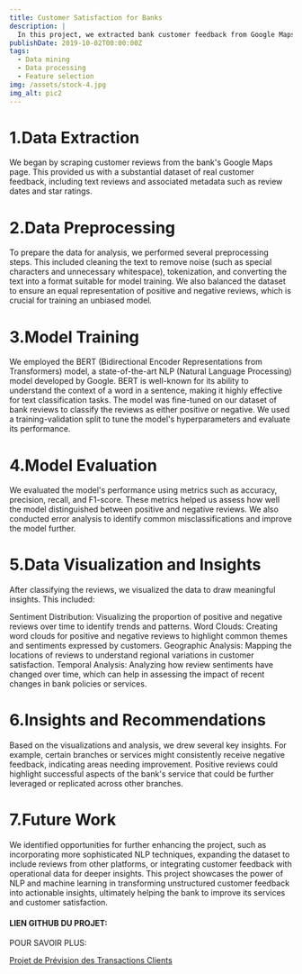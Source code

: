```yaml
---
title: Customer Satisfaction for Banks
description: |
  In this project, we extracted bank customer feedback from Google Maps and trained a BERT classification model to detect positive reviews from negative reviews. Then we visualized all this data to draw insights.
publishDate: 2019-10-02T00:00:00Z
tags:
  - Data mining
  - Data processing
  - Feature selection
img: /assets/stock-4.jpg
img_alt: pic2
---
```



# 1.Data Extraction
We began by scraping customer reviews from the bank's Google Maps page. This provided us with a substantial dataset of real customer feedback, including text reviews and associated metadata such as review dates and star ratings.

# 2.Data Preprocessing
To prepare the data for analysis, we performed several preprocessing steps. This included cleaning the text to remove noise (such as special characters and unnecessary whitespace), tokenization, and converting the text into a format suitable for model training. We also balanced the dataset to ensure an equal representation of positive and negative reviews, which is crucial for training an unbiased model.

# 3.Model Training
We employed the BERT (Bidirectional Encoder Representations from Transformers) model, a state-of-the-art NLP (Natural Language Processing) model developed by Google. BERT is well-known for its ability to understand the context of a word in a sentence, making it highly effective for text classification tasks. The model was fine-tuned on our dataset of bank reviews to classify the reviews as either positive or negative. We used a training-validation split to tune the model's hyperparameters and evaluate its performance.

# 4.Model Evaluation
We evaluated the model's performance using metrics such as accuracy, precision, recall, and F1-score. These metrics helped us assess how well the model distinguished between positive and negative reviews. We also conducted error analysis to identify common misclassifications and improve the model further.

# 5.Data Visualization and Insights
After classifying the reviews, we visualized the data to draw meaningful insights. This included:

Sentiment Distribution: Visualizing the proportion of positive and negative reviews over time to identify trends and patterns.
Word Clouds: Creating word clouds for positive and negative reviews to highlight common themes and sentiments expressed by customers.
Geographic Analysis: Mapping the locations of reviews to understand regional variations in customer satisfaction.
Temporal Analysis: Analyzing how review sentiments have changed over time, which can help in assessing the impact of recent changes in bank policies or services.
# 6.Insights and Recommendations
Based on the visualizations and analysis, we drew several key insights. For example, certain branches or services might consistently receive negative feedback, indicating areas needing improvement. Positive reviews could highlight successful aspects of the bank's service that could be further leveraged or replicated across other branches.

# 7.Future Work
We identified opportunities for further enhancing the project, such as incorporating more sophisticated NLP techniques, expanding the dataset to include reviews from other platforms, or integrating customer feedback with operational data for deeper insights. This project showcases the power of NLP and machine learning in transforming unstructured customer feedback into actionable insights, ultimately helping the bank to improve its services and customer satisfaction.

#### LIEN GITHUB DU PROJET:
POUR SAVOIR PLUS:

[Projet de Prévision des Transactions Clients](https://github.com/ihsaneloumame/customer-satisfaction-for-banks)

